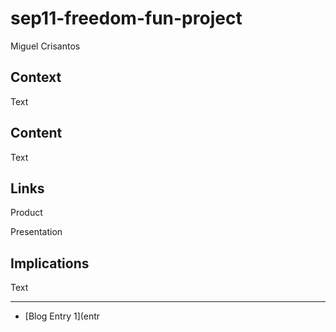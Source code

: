 # sep11-freedom-fun-project
Miguel Crisantos

## Context
Text

## Content
Text

## Links

Product

Presentation

## Implications
Text

---

* [Blog Entry 1](entr
